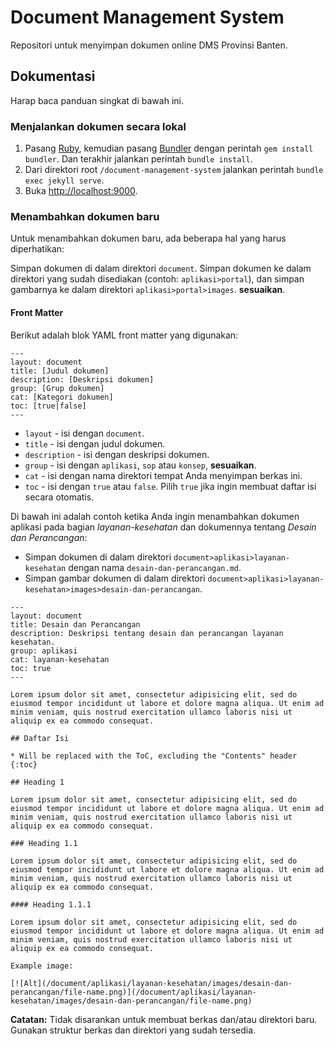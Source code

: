 # Document Management System

Repositori untuk menyimpan dokumen online DMS Provinsi Banten.

## Dokumentasi

Harap baca panduan singkat di bawah ini.

### Menjalankan dokumen secara lokal

1. Pasang [Ruby](https://www.ruby-lang.org/en/documentation/installation/), kemudian pasang [Bundler](https://bundler.io/) dengan perintah `gem install bundler`. Dan terakhir jalankan perintah `bundle install`.
2. Dari direktori root `/document-management-system` jalankan perintah `bundle exec jekyll serve`.
3. Buka <http://localhost:9000>.

### Menambahkan dokumen baru

Untuk menambahkan dokumen baru, ada beberapa hal yang harus diperhatikan:

Simpan dokumen di dalam direktori `document`. Simpan dokumen ke dalam direktori yang sudah disediakan (contoh: `aplikasi>portal`), dan simpan gambarnya ke dalam direktori `aplikasi>portal>images`. **sesuaikan**.

#### Front Matter

Berikut adalah blok YAML front matter yang digunakan:

```plaintext
---
layout: document
title: [Judul dokumen]
description: [Deskripsi dokumen]
group: [Grup dokumen]
cat: [Kategori dokumen]
toc: [true|false]
---
```

- `layout` - isi dengan `document`.
- `title` - isi dengan judul dokumen.
- `description` - isi dengan deskripsi dokumen.
- `group` - isi dengan `aplikasi`, `sop` atau `konsep`, **sesuaikan**.
- `cat` - isi dengan nama direktori tempat Anda menyimpan berkas ini.
- `toc` - isi dengan `true` atau `false`. Pilih `true` jika ingin membuat daftar isi secara otomatis.

Di bawah ini adalah contoh ketika Anda ingin menambahkan dokumen aplikasi pada bagian *layanan-kesehatan* dan dokumennya tentang *Desain dan Perancangan*:

- Simpan dokumen di dalam direktori `document>aplikasi>layanan-kesehatan` dengan nama `desain-dan-perancangan.md`.
- Simpan gambar dokumen di dalam direktori `document>aplikasi>layanan-kesehatan>images>desain-dan-perancangan`.

```plaintext
---
layout: document
title: Desain dan Perancangan
description: Deskripsi tentang desain dan perancangan layanan kesehatan.
group: aplikasi
cat: layanan-kesehatan
toc: true
---

Lorem ipsum dolor sit amet, consectetur adipisicing elit, sed do eiusmod tempor incididunt ut labore et dolore magna aliqua. Ut enim ad minim veniam, quis nostrud exercitation ullamco laboris nisi ut aliquip ex ea commodo consequat.

## Daftar Isi

* Will be replaced with the ToC, excluding the "Contents" header
{:toc}

## Heading 1

Lorem ipsum dolor sit amet, consectetur adipisicing elit, sed do eiusmod tempor incididunt ut labore et dolore magna aliqua. Ut enim ad minim veniam, quis nostrud exercitation ullamco laboris nisi ut aliquip ex ea commodo consequat.

### Heading 1.1

Lorem ipsum dolor sit amet, consectetur adipisicing elit, sed do eiusmod tempor incididunt ut labore et dolore magna aliqua. Ut enim ad minim veniam, quis nostrud exercitation ullamco laboris nisi ut aliquip ex ea commodo consequat.

#### Heading 1.1.1

Lorem ipsum dolor sit amet, consectetur adipisicing elit, sed do eiusmod tempor incididunt ut labore et dolore magna aliqua. Ut enim ad minim veniam, quis nostrud exercitation ullamco laboris nisi ut aliquip ex ea commodo consequat.

Example image:

[![Alt](/document/aplikasi/layanan-kesehatan/images/desain-dan-perancangan/file-name.png)](/document/aplikasi/layanan-kesehatan/images/desain-dan-perancangan/file-name.png)
```

**Catatan:** Tidak disarankan untuk membuat berkas dan/atau direktori baru. Gunakan struktur berkas dan direktori yang sudah tersedia.
